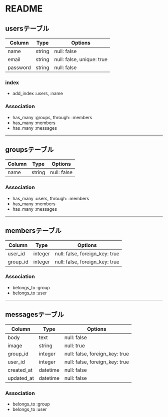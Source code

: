# README

## usersテーブル

|Column|Type|Options|
|------|----|-------|
|name|string|null: false|
|email|string|null: false, unique: true|
|password|string|null: false|

### index

- add_index :users, :name

### Association

- has_many :groups, through: :members
- has_many :members
- has_many :messages

- - -

## groupsテーブル

|Column|Type|Options|
|------|----|-------|
|name|string|null: false|

### Association

- has_many :users, through: :members
- has_many :members
- has_many :messages

- - -

## membersテーブル

|Column|Type|Options|
|------|----|-------|
|user_id|integer|null: false, foreign_key: true|
|group_id|integer|null: false, foreign_key: true|

### Association

- belongs_to :group
- belongs_to :user

- - -

## messagesテーブル

|Column|Type|Options|
|------|----|-------|
|body|text|null: false|
|image|string|null: true|
|group_id|integer|null: false, foreign_key: true|
|user_id|integer|null: false, foreign_key: true|
|created_at|datetime|null: false|
|updated_at|datetime|null: false|

### Association

- belongs_to :group
- belongs_to :user
